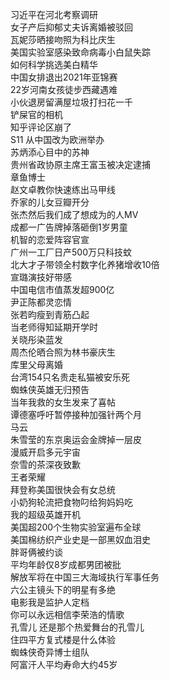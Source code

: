 习近平在河北考察调研  
女子产后抑郁丈夫诉离婚被驳回  
瓦妮莎晒接吻照为科比庆生  
美国实验室感染致命病毒小白鼠失踪  
如何科学挑选美白精华  
中国女排退出2021年亚锦赛  
22岁河南女孩徒步西藏遇难  
小伙退房留满屋垃圾打扫花一千  
铲屎官的相机  
知乎评论区崩了  
S11 从中国改为欧洲举办  
苏炳添心目中的苏神  
贵州省政协原主席王富玉被决定逮捕  
章鱼博士  
赵文卓教你快速练出马甲线  
乔家的儿女豆瓣开分  
张杰然后我们成了想成为的人MV  
成都一广告牌掉落砸倒1岁男童  
机智的恋爱阵容官宣  
广州一工厂日产500万只科技蚊  
北大才子带领全村数字化养猪增收10倍  
宣璐演技好带感  
中国电信市值蒸发超900亿  
尹正陈都灵恋情  
张若昀瘦到青筋凸起  
当老师得知延期开学时  
关晓彤染蓝发  
周杰伦晒合照为林书豪庆生  
库里父母离婚  
台湾154只名贵走私猫被安乐死  
蜘蛛侠英雄无归预告  
当年我救的女生发来了喜帖  
谭德塞呼吁暂停接种加强针两个月  
马云  
朱雪莹的东京奥运会金牌掉一层皮  
漫威开启多元宇宙  
奈雪的茶深夜致歉  
王者荣耀  
拜登称美国很快会有女总统  
小奶狗轮流把食物叼给狗妈妈吃  
我的超级英雄开机  
美国超200个生物实验室遍布全球  
美国棉纺织产业史是一部黑奴血泪史  
胖哥俩被约谈  
平均年龄仅8岁成都男团被批  
解放军将在中国三大海域执行军事任务  
六公主镜头下的明星有多绝  
电影我是监护人定档  
你可以永远相信李荣浩的情歌  
孔雪儿 还是那个热爱舞台的孔雪儿  
住四平方复式楼是什么体验  
蜘蛛侠奇异博士组队  
阿富汗人平均寿命大约45岁  
